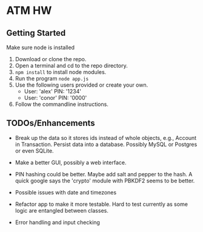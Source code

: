 # ATM HW

## Getting Started
Make sure node is installed

1. Download or clone the repo.
2. Open a terminal and cd to the repo directory.
3. ```npm install``` to install node modules.
4. Run the program ```node app.js```
5. Use the following users provided or create your own.
    - User: 'alex' PIN: '1234'
    - User: 'conor' PIN: '0000'
6. Follow the commandline instructions.

## TODOs/Enhancements
- Break up the data so it stores ids instead of whole objects, e.g., Account in Transaction. Persist data into a database. Possibly MySQL or Postgres or even SQLite.

- Make a better GUI, possibly a web interface.

- PIN hashing could be better. Maybe add salt and pepper to the hash. A quick google says the 'crypto' module with PBKDF2 seems to be better.

- Possible issues with date and timezones

- Refactor app to make it more testable. Hard to test currently as some logic are entangled between classes.

- Error handling and input checking